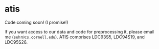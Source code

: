 # atis
Code coming soon!
(I promise!)

If you want access to our data and code for preprocessing it, please email me (`suhr@cs.cornell.edu`). ATIS comprises LDC93S5, LDC94S19, and LDC95S26.
